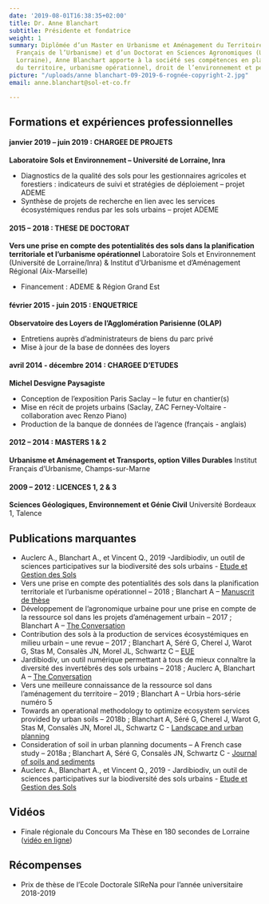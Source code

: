 ```yaml
---
date: '2019-08-01T16:38:35+02:00'
title: Dr. Anne Blanchart
subtitle: Présidente et fondatrice
weight: 1
summary: Diplômée d’un Master en Urbanisme et Aménagement du Territoire (Institut
  Français de l’Urbanisme) et d’un Doctorat en Sciences Agronomiques (Université de
  Lorraine), Anne Blanchart apporte à la société ses compétences en planification
  du territoire, urbanisme opérationnel, droit de l’environnement et pédologie urbaine…
picture: "/uploads/anne blanchart-09-2019-6-rognée-copyright-2.jpg"
email: anne.blanchart@sol-et-co.fr

---
```

## Formations et expériences professionnelles

#### janvier 2019 – juin 2019 : CHARGEE DE PROJETS

**Laboratoire Sols et Environnement – Université de Lorraine, Inra**

* Diagnostics de la qualité des sols pour les gestionnaires agricoles et forestiers : indicateurs de suivi et stratégies de déploiement – projet ADEME
* Synthèse de projets de recherche en lien avec les services     écosystémiques rendus par les sols urbains – projet ADEME

#### 2015 – 2018 : THESE DE DOCTORAT

**Vers une prise en compte des potentialités des sols dans la planification territoriale et l’urbanisme opérationnel**
Laboratoire Sols et Environnement (Université de Lorraine/Inra) & Institut d’Urbanisme et d’Aménagement Régional (Aix-Marseille)

* Financement : ADEME & Région Grand Est

#### février 2015 - juin 2015 : ENQUETRICE

**Observatoire des Loyers de l’Agglomération Parisienne (OLAP)**

* Entretiens auprès d’administrateurs de biens du parc privé
* Mise à jour de la base de données des loyers

#### avril 2014 - décembre 2014 : CHARGEE D’ETUDES

**Michel Desvigne Paysagiste**

* Conception de l’exposition Paris Saclay – le futur en chantier(s)
* Mise en récit de projets urbains (Saclay, ZAC Ferney-Voltaire - collaboration avec Renzo Piano)
* Production de la banque de données de l’agence (français - anglais)

#### 2012 – 2014 : MASTERS 1 & 2

**Urbanisme et Aménagement et Transports, option Villes Durables**
Institut Français d’Urbanisme, Champs-sur-Marne

#### 2009 – 2012 : LICENCES 1, 2 & 3

**Sciences Géologiques, Environnement et Génie Civil**
Université Bordeaux 1, Talence

## Publications marquantes

* Auclerc A., Blanchart A., et Vincent Q., 2019 -Jardibiodiv, un outil de sciences participatives sur la biodiversité des sols urbains - [Etude et Gestion des Sols](https://www.afes.fr/wp-content/uploads/2019/12/EGS_2019_26_Auclerc-195-210.pdf)
* Vers une prise en compte des potentialités des sols dans la planification territoriale et l’urbanisme opérationnel – 2018 ; Blanchart A – [Manuscrit de thèse](http://docnum.univ-lorraine.fr/public/DDOC_T_2018_0203_BLANCHART.pdf)
* Développement de l’agronomique urbaine pour une prise en compte de la ressource sol dans les projets d’aménagement urbain – 2017 ; Blanchart A – [The Conversation](https://theconversation.com/ma-these-en-bd-lagronome-des-villes-78486)
* Contribution des sols à la production de services écosystémiques en milieu urbain – une revue – 2017 ; Blanchart A, Séré G, Cherel J, Warot G, Stas M, Consalès JN, Morel JL, Schwartz C – [EUE](https://www.erudit.org/fr/revues/eue/2017-v11-eue03888/1050486ar/)
* Jardibiodiv, un outil numérique permettant à tous de mieux connaître la diversité des invertébrés des sols urbains – 2018 ; Auclerc A, Blanchart A – [The Conversation](https://theconversation.com/il-y-a-de-la-vie-dans-nos-sols-urbains-104649)
* Vers une meilleure connaissance de la ressource sol dans l’aménagement du territoire – 2019 ; Blanchart A – Urbia hors-série numéro 5
* Towards an operational methodology to optimize ecosystem services provided by urban soils – 2018b ; Blanchart A, Séré G, Cherel J, Warot G, Stas M, Consalès JN, Morel JL, Schwartz C  - [Landscape and urban planning](https://hal.archives-ouvertes.fr/hal-02008732/file/Towards%20an%20operational%20methodology%20to%20optimize%20ecosystem%20services%20provided%20by%20urban%20soils.pdf)
* Consideration of soil in urban planning documents – A French case study – 2018a ; Blanchart A, Séré G, Consalès JN, Schwartz C  - [Journal of soils and sediments](http://iranarze.ir/wp-content/uploads/2018/06/E7761-IranArze.pdf)
* Auclerc A., Blanchart A., et Vincent Q., 2019 - Jardibiodiv, un outil de sciences participatives sur la biodiversité des sols urbains - [Etude et Gestion des Sols]()

## Vidéos

* Finale régionale du Concours Ma Thèse en 180 secondes de Lorraine ([vidéo en ligne](https://videos.univ-lorraine.fr/index.php?act=view&id=4620))

## Récompenses

* Prix de thèse de l’Ecole Doctorale SIReNa pour l’année universitaire 2018-2019